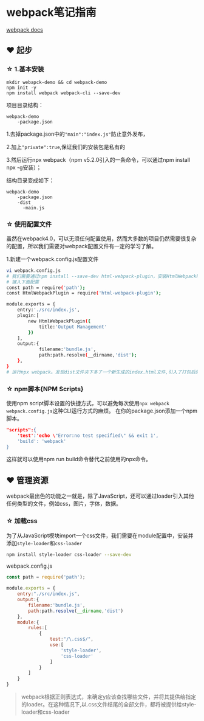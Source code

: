 # webpack笔记指南

[webpack docs](https://www.webpackjs.com/)


## ❤ 起步
### ☆ 1.基本安装
```
mkdir webapck-demo && cd webpack-demo
npm init -y
npm install webpack webpack-cli --save-dev
```
项目目录结构：
```
webpack-demo
    -package.json
```
1.去掉package.json中的`"main":"index.js"`防止意外发布，

2.加上`"private":true`,保证我们的安装包是私有的

3.然后运行npx webpack（npm v5.2.0引入的一条命令，可以通过npm install npx -g安装）；

结构目录变成如下：
```
webpack-demo
    -package.json
    -dist
      -main.js
```
### ☆ 使用配置文件
虽然在webpack4.0，可以无须任何配置使用，然而大多数的项目仍然需要很复杂的配置，所以我们需要对webpack配置文件有一定的学习了解。

1.新建一个webpack.config.js配置文件
```bash
vi webpack.config.js
# 我们需要通过npm install --save-dev html-webpack-plugin，安装HtmlWebpackPlugin；有关它的作用，下面会在具体介绍。
# 键入下面配置
const path = require('path');
const HtmlWebpackPlugin = require('html-webpack-plugin');

module.exports = {
    entry:'./src/index.js',
    plugin:[
        new HtmlWebpackPlugin({
            title:'Output Management'
        })
    ],
    output:{
            filename:'bundle.js',
            path:path.resolve(__dirname,'dist');
    },
}
# 运行npx webpack。发现dist文件夹下多了一个新生成的index.html文件,引入了打包后的bundle.js,title是我们在HtmlWebpackPlugin中指定的
```

### ☆ npm脚本{NPM Scripts}
使用npm script脚本设置的快捷方式，可以避免每次使用`npx webpack webpack.config.js`这种CLI运行方式的麻烦。
在你的package.json添加一个npm脚本。
```json
"scripts":{
    'test':'echo \"Error:no test specified\" && exit 1',
    'build': 'webpack'
}
```
这样就可以使用npm run build命令替代之前使用的npx命令。

## ❤ 管理资源

webpack最出色的功能之一就是，除了JavaScript，还可以通过loader引入其他任何类型的文件，例如css，图片，字体，数据。

### ☆ 加载css
为了从JavaScript模块import一个css文件，我们需要在module配置中，安装并添加`style-loader`和`css-loader`
```bash
npm install style-loader css-loader --save-dev
```
webpack.config.js
```js
const path = require('path');

module.exports = {
    entry:"./src/index.js",
    output:{
        filename:'bundle.js',
        path:path.resolve(__dirname,'dist')
    },
    module:{
        rules:[
            {
                test:"/\.css$/",
                use:[
                    'style-loader',
                    'css-loader'
                ]
            }
        ]
    }
}
```
> webpack根据正则表达式，来确定y应该查找哪些文件，并将其提供给指定的loader。在这种情况下,以.css文件结尾的全部文件，都将被提供给style-loader和css-loader
